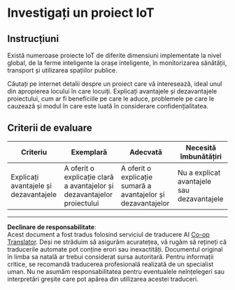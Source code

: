 <!--
CO_OP_TRANSLATOR_METADATA:
{
  "original_hash": "7ef1cec2d27b086032d46ab1958f3e99",
  "translation_date": "2025-08-28T10:26:34+00:00",
  "source_file": "1-getting-started/lessons/1-introduction-to-iot/assignment.md",
  "language_code": "ro"
}
-->
# Investigați un proiect IoT

## Instrucțiuni

Există numeroase proiecte IoT de diferite dimensiuni implementate la nivel global, de la ferme inteligente la orașe inteligente, în monitorizarea sănătății, transport și utilizarea spațiilor publice.

Căutați pe internet detalii despre un proiect care vă interesează, ideal unul din apropierea locului în care locuiți. Explicați avantajele și dezavantajele proiectului, cum ar fi beneficiile pe care le aduce, problemele pe care le cauzează și modul în care este luată în considerare confidențialitatea.

## Criterii de evaluare

| Criteriu | Exemplară | Adecvată | Necesită îmbunătățiri |
| -------- | --------- | -------- | --------------------- |
| Explicați avantajele și dezavantajele | A oferit o explicație clară a avantajelor și dezavantajelor proiectului | A oferit o explicație sumară a avantajelor și dezavantajelor | Nu a explicat avantajele sau dezavantajele |

---

**Declinare de responsabilitate**:  
Acest document a fost tradus folosind serviciul de traducere AI [Co-op Translator](https://github.com/Azure/co-op-translator). Deși ne străduim să asigurăm acuratețea, vă rugăm să rețineți că traducerile automate pot conține erori sau inexactități. Documentul original în limba sa natală ar trebui considerat sursa autoritară. Pentru informații critice, se recomandă traducerea profesională realizată de un specialist uman. Nu ne asumăm responsabilitatea pentru eventualele neînțelegeri sau interpretări greșite care pot apărea din utilizarea acestei traduceri.